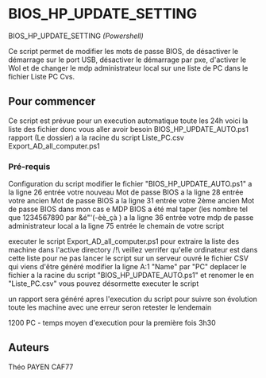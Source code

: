# BIOS_HP_UPDATE_SETTING
BIOS_HP_UPDATE_SETTING
_(Powershell)_

Ce script permet de modifier les mots de passe BIOS, de désactiver le démarrage sur le port USB, désactiver le démarrage par pxe, d'activer le Wol et de changer le mdp administrateur local sur une liste de PC dans le fichier Liste PC Cvs.

## Pour commencer
Ce script est prévue pour un execution automatique toute les 24h
voici la liste des fichier donc vous aller avoir besoin
BIOS_HP_UPDATE_AUTO.ps1
rapport (Le dossier) a la racine du script
Liste_PC.csv
Export_AD_all_computer.ps1

### Pré-requis

Configuration du script
modifier le fichier "BIOS_HP_UPDATE_AUTO.ps1"
a la ligne 26 entrée votre nouveau Mot de passe BIOS
a la ligne 28 entrée votre ancien Mot de passe BIOS
a la ligne 31 entrée votre 2ème ancien Mot de passe BIOS dans mon cas e MDP BIOS a été mal taper (les nombre tel que 1234567890 par &é"'(-èè_çà )
a la ligne 36 entrée votre mdp de passe administrateur local
a la ligne 75 entrée le chemain de votre script

executer le script Export_AD_all_computer.ps1 pour extraire la liste des machine dans l'active directory
/!\ veillez verrifer qu'elle ordinateur est dans cette liste pour ne pas lancer le script sur un serveur 
ouvré le fichier CSV qui viens d'être généré modifier la ligne A:1 "Name" par "PC"
deplacer le fichier a la racine du script "BIOS_HP_UPDATE_AUTO.ps1" et renomer le en "Liste_PC.csv"
vous pouvez désormette executer le script

un rapport sera généré apres l'execution du script pour suivre son évolution
toute les machine avec une erreur seron retester le lendemain

1200 PC - temps moyen d'execution pour la première fois 3h30 


## Auteurs
Théo PAYEN CAF77

